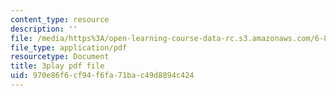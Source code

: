 ```yaml
---
content_type: resource
description: ''
file: /media/https%3A/open-learning-course-data-rc.s3.amazonaws.com/6-858-computer-systems-security-fall-2014/970e86f6cf94f6fa71bac49d8894c424_QOtA76ga_fY.pdf
file_type: application/pdf
resourcetype: Document
title: 3play pdf file
uid: 970e86f6-cf94-f6fa-71ba-c49d8894c424
---
```


